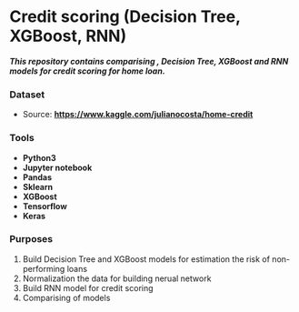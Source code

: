 # Credit scoring (Decision Tree, XGBoost, RNN)

*****This repository contains comparising , Decision Tree, XGBoost and RNN models for credit scoring for home loan.*****

### Dataset
* Source: **https://www.kaggle.com/julianocosta/home-credit**

### Tools
* **Python3** 
* **Jupyter notebook** 
* **Pandas** 
* **Sklearn** 
* **XGBoost** 
* **Tensorflow** 
* **Keras** 

### Purposes

1. Build Decision Tree and XGBoost models for estimation the risk of non-performing loans 
2. Normalization the data for building nerual network
3. Build RNN model for credit scoring
4. Comparising of models
